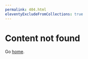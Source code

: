 ```yaml
---
permalink: 404.html
eleventyExcludeFromCollections: true
---
```


# Content not found

Go <a href="{{ '/' | url }}">home</a>.

